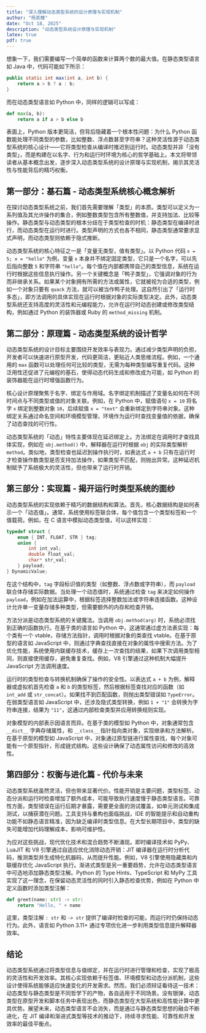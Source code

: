 ```yaml
---
title: "深入理解动态类型系统的设计原理与实现机制"
author: "杨其臻"
date: "Oct 18, 2025"
description: "动态类型系统设计原理与实现机制"
latex: true
pdf: true
---
```



想象一下，我们需要编写一个简单的函数来计算两个数的最大值。在静态类型语言如 Java 中，代码可能如下所示：

```java
public static int max(int a, int b) {
    return a > b ? a : b;
}
```

而在动态类型语言如 Python 中，同样的逻辑可以写成：

```python
def max(a, b):
    return a if a > b else b
```

表面上，Python 版本更简洁，但背后隐藏着一个根本性问题：为什么 Python 函数能处理不同类型的参数，比如整数、浮点数甚至字符串？这种灵活性源于动态类型系统的核心设计——它将类型检查从编译时推迟到运行时。动态类型并非「没有类型」，而是构建在以名字、行为和运行时环境为核心的哲学基础上。本文将带领读者从基本概念出发，逐步深入动态类型系统的设计原理与实现机制，揭示其灵活性与性能背后的精巧权衡。

## 第一部分：基石篇 - 动态类型系统核心概念解析

在探讨动态类型系统之前，我们首先需要理解「类型」的本质。类型可以定义为一系列值及其允许操作的集合，例如整数类型包含所有整数值，并支持加法、比较等操作。静态类型与动态类型的根本分歧在于类型检查的时机：静态类型在编译时进行，而动态类型在运行时进行。类型声明的方式也各不相同，静态类型通常要求显式声明，而动态类型则依赖于隐式推断。

动态类型系统的核心特征之一是「变量无类型，值有类型」。以 Python 代码 `x = 5; x = "hello"` 为例，变量 `x` 本身并不绑定固定类型，它只是一个名字，可以先后指向整数 `5` 和字符串 `"hello"`。每个值在内部都携带自己的类型信息，系统在运行时根据这些信息执行操作。另一个关键概念是「鸭子类型」，它强调对象的行为而非继承关系。如果某个对象拥有所需的方法或属性，它就被视为合适的类型，例如一个对象只要有 `quack` 方法，就可以被当作鸭子处理。这自然引出了「运行时多态」，即方法调用的具体实现在运行时根据对象的实际类型决定。此外，动态类型系统还支持高度的灵活性和元编程能力，允许在运行时动态创建或修改类型结构，例如通过 Python 的装饰器或 Ruby 的 `method_missing` 机制。

## 第二部分：原理篇 - 动态类型系统的设计哲学

动态类型系统的设计目标主要围绕开发效率与表现力。通过减少类型声明的负担，开发者可以快速进行原型开发，代码更简洁，更贴近人类思维流程。例如，一个通用的 `max` 函数可以处理任何可比较的类型，无需为每种类型编写重复代码。这种泛用性还促进了元编程的基石，使得动态代码生成和修改成为可能，如 Python 的装饰器能在运行时增强函数行为。

核心设计原理聚焦于名字、绑定与作用域。名字绑定机制描述了变量名如何在不同时间点与不同类型或值的对象关联。例如，在 Python 中，赋值语句 `x = 10` 将名字 `x` 绑定到整数对象 `10`，后续赋值 `x = "text"` 会重新绑定到字符串对象。这种绑定关系通过命名空间和环境模型管理，环境作为运行时查找变量值的依据，确保了动态查找的可行性。

动态类型系统的「动态」特性主要体现在延迟绑定上。方法绑定在调用时才查找具体实现，例如在 `obj.method()` 中，解释器在运行时根据 `obj` 的实际类型解析 `method`。类似地，类型检查也延迟到操作执行时，如表达式 `a + b` 只有在运行时才检查操作数类型是否支持加法操作，如果类型不匹配，则抛出异常。这种延迟机制赋予了系统极大的灵活性，但也带来了运行时开销。

## 第三部分：实现篇 - 揭开运行时类型系统的面纱

动态类型系统的实现依赖于精巧的数据结构和算法。首先，核心数据结构是如何表示一个「动态值」。通常，系统使用标签联合体，每个值包含一个类型标签和一个值载荷。例如，在 C 语言中模拟动态类型值，可以这样实现：

```c
typedef struct {
    enum { INT, FLOAT, STR } tag;
    union {
        int int_val;
        double float_val;
        char* str_val;
    } payload;
} DynamicValue;
```

在这个结构中，`tag` 字段标识值的类型（如整数、浮点数或字符串），而 `payload` 联合体存储实际数据。当处理一个动态值时，系统通过检查 `tag` 来决定如何操作 `payload`，例如在加法运算中，根据标签选择整数加法或字符串连接函数。这种设计允许单一变量存储多种类型，但需要额外的内存和检查开销。

方法分派是动态类型系统的关键魔法。当调用 `obj.method(arg)` 时，系统必须找到正确的函数执行。在基于类的语言如 Python 中，这通常通过虚方法表实现：每个类有一个 vtable，存储方法指针，调用时根据对象的类查找 vtable。在基于原型的语言如 JavaScript 中，则通过字典查找直接在对象的属性中搜索方法。为了优化性能，系统使用内联缓存技术，缓存上一次查找的结果，如果下次调用类型相同，则直接使用缓存，避免重复查找。例如，V8 引擎通过这种机制大幅提升 JavaScript 方法调用速度。

运行时的类型检查与转换机制确保了操作的安全性。以表达式 `a + b` 为例，解释器或虚拟机首先检查 `a` 和 `b` 的类型标签，然后根据标签查找对应的函数（如 `int_add` 或 `str_concat`）。如果找不到匹配函数，则抛出类型错误如 `TypeError`。在弱类型语言如 JavaScript 中，还涉及隐式类型转换，例如 `1 + "1"` 会转换为字符串连接，结果为 `"11"`，这通过内部检查类型并应用转换规则实现。

对象模型的内部表示因语言而异。在基于类的模型如 Python 中，对象通常包含 `__dict__` 字典存储属性，和 `__class__` 指针指向类对象，实现继承和方法解析。在基于原型的模型如 JavaScript 中，对象通过原型链进行属性查找，每个对象可能有一个原型指针，形成链式结构。这些设计确保了动态属性访问和修改的高效性。

## 第四部分：权衡与进化篇 - 代价与未来

动态类型系统虽然灵活，但也带来显著代价。性能开销是主要问题，类型标签、动态分派和运行时检查增加了额外成本，可能导致执行速度慢于静态类型语言。可靠性方面，类型错误在运行后期才暴露，需要更全面的测试覆盖，如单元测试和集成测试，以捕获潜在问题。工具支持与重构也面临挑战，IDE 的智能提示和自动重构功能不如静态语言精准，因为缺乏编译时类型信息。在大型长期项目中，类型的缺失可能增加代码理解成本，影响可维护性。

为应对这些挑战，现代优化技术和混合趋势不断涌现。即时编译技术如 PyPy、LuaJIT 和 V8 引擎通过自适应优化消除动态开销：JIT 编译器在运行时分析代码，推测类型并生成特化机器码，从而提升性能。例如，V8 引擎使用隐藏类和内联缓存优化 JavaScript 执行。渐进式类型是另一重要趋势，允许在动态类型语言中可选地添加静态类型注解。Python 的 Type Hints、TypeScript 和 MyPy 工具实现了这一理念，在保留动态灵活性的同时引入静态检查优势，例如在 Python 中定义函数时添加类型注解：

```python
def greet(name: str) -> str:
    return "Hello, " + name
```

这里，类型注解 `: str` 和 `-> str` 提供了编译时检查的可能，而运行时仍保持动态行为。此外，语言如 Python 3.11+ 通过专项优化进一步利用类型信息提升解释器效率。

## 结论

动态类型系统通过将类型信息与值绑定，并在运行时进行管理和检查，实现了极高的灵活性和开发效率。其核心实现依赖于标签值、环境模型和动态分派机制，这些设计使得系统能够适应快速变化的开发需求。然而，我们必须辩证看待这一技术：动态类型与静态类型是不同哲学下的产物，各自适用于不同场景。没有银弹，动态类型在原型开发和脚本任务中表现出色，而静态类型在大型系统和高性能计算中更具优势。展望未来，动态类型语言不会消失，而是通过与静态类型思想的融合不断进化，在 JIT 编译和渐进式类型等技术的推动下，持续寻求性能、可靠性和开发效率的最佳平衡点。
